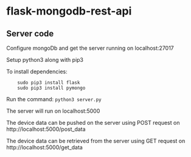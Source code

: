 # flask-mongodb-rest-api

## Server code

Configure mongoDb and get the server running on localhost:27017

Setup python3 along with pip3

To install dependencies:
```shell
	sudo pip3 install flask
	sudo pip3 install pymongo
```

Run the command: ```python3 server.py```

The server will run on localhost:5000

The device data can be pushed on the server using POST request on http://localhost:5000/post_data

The device data can be retrieved from the server using GET request on http://localhost:5000/get_data

